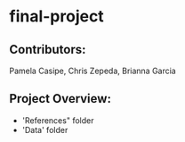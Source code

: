 # final-project

## Contributors: 
Pamela Casipe, Chris Zepeda, Brianna Garcia

## Project Overview:
 - 'References" folder
 - 'Data' folder

